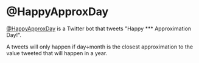 @HappyApproxDay
===============
[@HappyApproxDay](https://twitter.com/HappyApproxDay) is a Twitter bot that tweets
"Happy *** Approximation Day!".

A tweets will only happen if day÷month is the closest approximation to the value
tweeted that will happen in a year.
